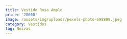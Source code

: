 ```yaml
---
title: Vestido Rosa Amplo
price: '28000'
image: /assets/img/uploads/pexels-photo-698889.jpeg
category: Vestidos
tag: Noivas
---
```


